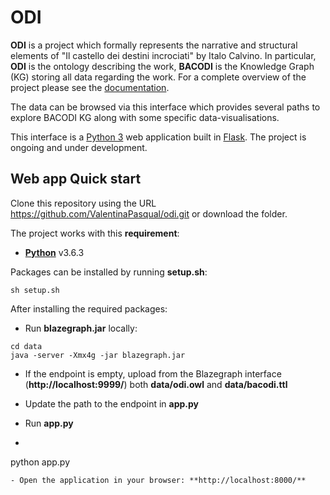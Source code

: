 # ODI

**ODI** is a project which formally represents the narrative and structural elements of "Il castello dei destini incrociati" by Italo Calvino. In particular, **ODI** is the ontology describing the work, **BACODI** is the Knowledge Graph (KG) storing all data regarding the work. For a complete overview of the project please see the [documentation](https://odi-documentation.github.io/materials/).

The data can be browsed via this interface which provides several paths to explore BACODI KG along with some specific data-visualisations. 

This interface is a [Python 3](https://www.python.org/downloads/) web application built in [Flask](https://flask.palletsprojects.com/en/2.3.x/). 
The project is ongoing and under development.
 

## Web app Quick start

Clone this repository using the URL https://github.com/ValentinaPasqual/odi.git
or download the folder.

The project works with this **requirement**:

- [**Python**](https://www.python.org/downloads/) v3.6.3

Packages can be installed by running **setup.sh**:
```
sh setup.sh
```

After installing the required packages:

- Run **blazegraph.jar** locally:
```
cd data
java -server -Xmx4g -jar blazegraph.jar
```
- If the endpoint is empty, upload from the Blazegraph interface (**http://localhost:9999/**) both **data/odi.owl** and **data/bacodi.ttl**
- Update the path to the endpoint in **app.py** 

- Run **app.py**
- ```
python app.py
```
- Open the application in your browser: **http://localhost:8000/**
